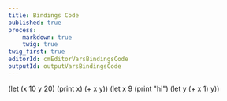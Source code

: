 ```yaml
---
title: Bindings Code
published: true
process:
    markdown: true
    twig: true
twig_first: true
editorId: cmEditorVarsBindingsCode
outputId: outputVarsBindingsCode
---
```

(let (x 10 y 20)
    (print x)
    (+ x y))
(let x 9
    (print "hi")
    (let y (+ x 1) y))